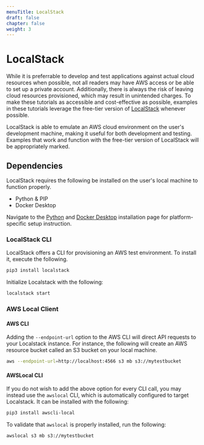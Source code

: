 ```yaml
---
menuTitle: LocalStack
draft: false
chapter: false
weight: 3
---
```


# LocalStack


While it is preferrable to develop and test applications against actual cloud resources when possible, 
not all readers may have AWS access or be able to set up a private account. Additionally, there is always the 
risk of leaving cloud resources provisioned, which may result in unintended charges.
To make these tutorials as accessible and cost-effective as possible, examples in these tutorials leverage the free-tier version of [LocalStack](https://localstack.cloud/) whenever possible.  

LocalStack is able to emulate an AWS cloud environment on the user's development machine, making it useful 
for both development and testing. Examples that work and function with the free-tier version of LocalStack 
will be appropriately marked.

## Dependencies

LocalStack requires the following be installed on the user's local machine to function properly.
- Python & PIP
- Docker Desktop

Navigate to the [Python](https://www.python.org/downloads/) and [Docker Desktop](https://www.docker.com/get-started) installation page for platform-specific setup instruction.

### LocalStack CLI

LocalStack offers a CLI for provisioning an AWS test environment. To install it, execute the following.

```sh
pip3 install localstack
```

Initialize Localstack with the following:

```sh
localstack start
```

### AWS Local Client

#### AWS CLI

Adding the `--endpoint-url` option to the AWS CLI will direct API requests to your Localstack instance. For instance, the following
will create an AWS resource bucket called an S3 bucket on your local machine.

```sh
aws --endpoint-url=http://localhost:4566 s3 mb s3://mytestbucket
```

#### AWSLocal CLI

If you do not wish to add the above option for every CLI call, you may instead use the `awslocal` CLI, which is automatically 
configured to target Localstack. It can be installed with the 
following:

```sh
pip3 install awscli-local
```

To validate that `awslocal` is properly installed, run the following:

```sh
awslocal s3 mb s3://mytestbucket
```
